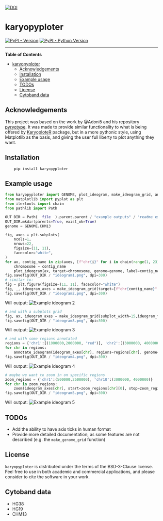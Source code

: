 [![DOI](https://zenodo.org/badge/doi/10.5281/zenodo.15498776.svg)](https://dx.doi.org/10.5281/zenodo.15498776)

# karyopyploter

[![PyPI - Version](https://img.shields.io/pypi/v/karyopyploter.svg)](https://pypi.org/project/karyopyploter)
[![PyPI - Python Version](https://img.shields.io/pypi/pyversions/karyopyploter.svg)](https://pypi.org/project/karyopyploter)

-----

**Table of Contents**

- [karyopyploter](#karyopyploter)
  - [Acknowledgements](#acknowledgements)
  - [Installation](#installation)
  - [Example usage](#example-usage)
  - [TODOs](#todos)
  - [License](#license)
  - [Cytoband data](#cytoband-data)

## Acknowledgements
This project was based on the work by @Adoni5 and his repository [pyryotype](https://github.com/Adoni5/pyryotype). It was made to provide similar functionality to what is being offered by [KaryoploteR](https://bioconductor.org/packages/release/bioc/html/karyoploteR.html) package, but in a more pythonic style, using Matplotlib as the basis, and giving the user full liberty to plot anything they want. 

## Installation

```console
    pip install karyopyploter
```

## Example usage

```python
from karyopyploter import GENOME, plot_ideogram, make_ideogram_grid, annotate_ideogram, zoom
from matplotlib import pyplot as plt
from itertools import chain
from pathlib import Path

OUT_DIR = Path(__file__).parent.parent / "example_outputs" / "readme_example"
OUT_DIR.mkdir(parents=True, exist_ok=True)
genome = GENOME.CHM13

fig, axes = plt.subplots(
    ncols=1,
    nrows=22,
    figsize=(11, 11),
    facecolor="white",
)
for ax, contig_name in zip(axes, [f"chr{i}" for i in chain(range(1, 23), "XY")]):
    chromosome = contig_name
    plot_ideogram(ax, target=chromosome, genome=genome, label=contig_name)
fig.savefig(OUT_DIR / "ideogram1.png", dpi=300)
# similar to:
fig = plt.figure(figsize=(11, 11), facecolor="white")
fig, _, ideogram_axes = make_ideogram_grid(target=[f"chr{contig_name}" for contig_name in chain(range(1, 23), "XY")], num_subplots=0, genome=genome, fig=fig)
fig.savefig(OUT_DIR / "ideogram2.png", dpi=300)
```
Will output:
![Example ideogram 2](https://raw.githubusercontent.com/vaslem/karyopyploter/main/example_outputs/readme_example/ideogram2.png?raw=true)
```python
# and with a subplots grid
fig, ax, ideogram_axes = make_ideogram_grid(subplot_width=15,ideogram_factor=0.2, target=[f"chr{contig_name}" for contig_name in chain(range(1, 23), "XY")], num_subplots=1, genome=genome)
fig.savefig(OUT_DIR / "ideogram3.png", dpi=300)
```
Will output:
![Example ideogram 3](https://raw.githubusercontent.com/vaslem/karyopyploter/main/example_outputs/readme_example/ideogram3.png?raw=true)
```python
# and with some regions annotated
regions = {'chr1':[(1000000,2000000, "red")], 'chr2':[(3000000, 4000000, 'blue')], 'chr3':[(5000000,6000000, (0,1,0)), (7000000,8000000, (1,0,0))]}
for chr in regions:
    annotate_ideogram(ideogram_axes[chr], regions=regions[chr], genome=genome)
fig.savefig(OUT_DIR / "ideogram4.png", dpi=300)
```
Will output:
![Example ideogram 4](https://raw.githubusercontent.com/vaslem/karyopyploter/main/example_outputs/readme_example/ideogram4.png?raw=true)
```python
# maybe we want to zoom in on specific regions
zoom_regions = {'chr1':(500000,2500000), 'chr10':(3000000, 4000000)}
for chr in zoom_regions:
    zoom(ideogram_axes[chr], start=zoom_regions[chr][0], stop=zoom_regions[chr][1])
fig.savefig(OUT_DIR / "ideogram5.png", dpi=300)
```
Will output:
![Example ideogram 5](https://raw.githubusercontent.com/vaslem/karyopyploter/main/example_outputs/readme_example/ideogram5.png?raw=true)

## TODOs
- Add the ability to have axis ticks in human format
- Provide more detailed documentation, as some features are not described (e.g. the `make_genome_grid` function)

## License

`karyopyploter` is distributed under the terms of the BSD-3-Clause license. Feel free to use in both academic and commercial applications, and please consider to cite the software in your work.

## Cytoband data
* HG38 
* HG19
* CHM13
